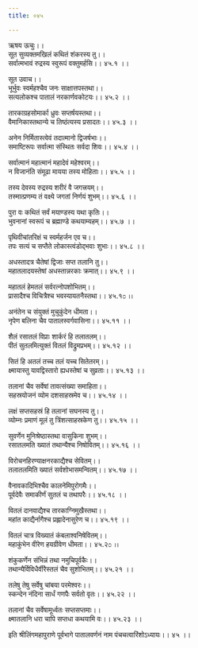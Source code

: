 ```yaml
---
title: ०४५

---
```

ऋषय ऊचुः।।  
सूत सुव्यक्तमखिलं कथितं शंकरस्य तु।।  
सर्वात्मभावं रुद्रस्य स्वुरूपं वक्तुमर्हसि।। ४५.१ ।।  
  
सूत उवाच।।  
भूर्भुवः स्वर्महश्चैव जनः साक्षात्तपस्तथा।।  
सत्यलोकश्च पातालं नरकार्णवकोटयः।। ४५.२ ।।  
  
तारकाग्रहसोमार्का ध्रुवः सप्तर्षयस्तथा।।  
वैमानिकास्तथान्ये च तिष्ठंत्यस्य प्रसादतः।। ४५.३ ।।  
  
अनेन निर्मितास्त्वेवं तदात्मानो द्विजर्षभाः।।  
समाष्टिरूपः सर्वात्मा संस्थितः सर्वदा शिवः।। ४५.४ ।।  
  
सर्वात्मानं महात्मानं महादेवं महेश्वरम्।।  
न विजानंति संमूढा मायया तस्य मोहिताः।। ४५.५ ।।  
  
तस्य देवस्य रुद्रस्य शरीरं वै जगत्त्रयम्।।  
तस्मात्प्रणम्य तं वक्ष्ये जगतां निर्णयं शुभम्।। ४५.६ ।।  
  
पुरा वः कथितं सर्वं मयाण्डस्य यथा कृतिः।।  
भुवनानां स्वरूपं च ब्रह्माण्डे कथयाम्यहम्।। ४५.७ ।।  
  
पृथिवीचांतरिक्षं च स्वर्महर्जन एव च।।  
तपः सत्यं च सप्तैते लोकास्त्वंडोद्भवाः शुभाः।। ४५.८ ।।  
  
अधस्तादत्र चैतेषां द्विजाः सप्त तलानि तु।।  
महातलादयस्तेषां अधस्तान्नरकाः क्रमात्।। ४५.९ ।।  
  
महातलं हेमतलं सर्वरत्नोपशोभितम्।।  
प्रासादैश्च विचित्रैश्च भवस्यायतनैस्तथा।। ४५.१೦ ।।  
  
अनंतेन च संयुक्तं मुचुकुंदेन धीमता।।  
नृपेण बलिना चैव पातालस्वर्गवासिना।। ४५.११ ।।  
  
शैलं रसातलं विप्राः शार्करं हि तलातलम्।।  
पीतं सुतलमित्युक्तं वितलं विद्रुमप्रभम्।। ४५.१२ ।।  
  
सितं हि अतलं तच्च तलं यच्च सितेतरम्।।  
क्ष्मायास्तु यावद्विस्तारो ह्यधस्तेषां च सुव्रताः।। ४५.१३ ।।  
  
तलानां चैव सर्वेषां तावत्संख्या समाहिता।।  
सहस्रयोजनं व्योम दशसाहस्रमेव च।। ४५.१४ ।।  
  
लक्षं सप्तसहस्रं हि तलानां सघनस्य तु।।  
व्योम्नः प्रमाणं मूलं तु त्रिंशत्साहस्रकेण तु।। ४५.१५ ।।  
  
सुवर्णेन मुनिश्रेष्ठास्तथा वासुकिना शुभम्।।  
रसातलमति ख्यातं तथान्यैश्च निषोवितम्।। ४५.१६ ।।  
  
विरोचनहिरण्याक्षनरकाद्यैश्च सेवितम्।।  
तलातलमिति ख्यातं सर्वशोभासमन्वितम्।। ४५.१७ ।।  
  
वैनावकादिभिश्चैव कालनेमिपुरोगमैः।।  
पूर्वदेवैः समाकीर्णं सुतलं च तथापरैः।। ४५.१८ ।।  
  
वितलं दानवाद्यैश्च तारकाग्निमुखैस्तथा।।  
महांत काद्यैर्नागैश्च प्रह्लादेनासुरेण च।। ४५.१९ ।।  
  
वितलं चात्र विख्यातं कंबलाश्वनिषेवितम्।।  
महाकुंभेन वीरेण हयग्रीवेण धीमता।। ४५.२೦ ।।  
  
शंकुकर्णेन संभिन्नं तथा नमुचिपूर्वकैः।।  
तथान्यैर्विविधैर्वीरैस्तलं चैव सुशोभितम्।। ४५.२१ ।।  
  
तलेषु तेषु सर्वेषु चांबया परमेश्वरः।।  
स्कन्देन नंदिना सार्धं गणपैः सर्वतो वृतः।। ४५.२२ ।।  
  
तलानां चैव सर्वेषामूर्ध्वतः सप्तसप्तमाः।।  
क्ष्मातलानि धरा चापि सप्तधा कथयामि वः।। ४५.२३ ।।  
  
इति श्रीलिंगमहापुराणे पूर्वभागे पातालवर्णनं नाम पंचचत्वारिंशोऽध्यायः।। ४५ ।।